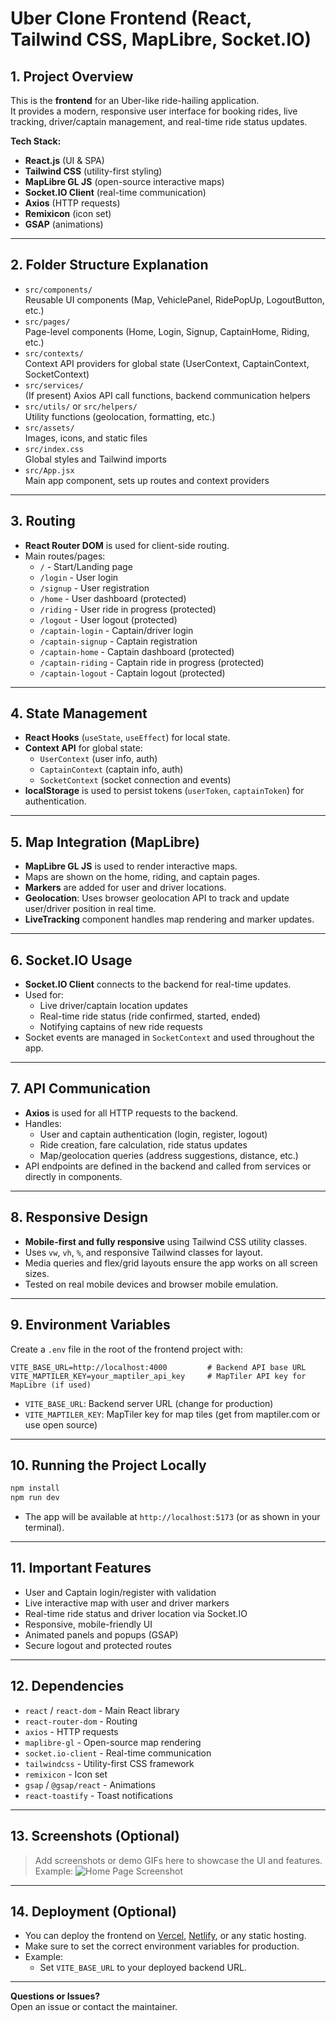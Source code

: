 # Uber Clone Frontend (React, Tailwind CSS, MapLibre, Socket.IO)

## 1. Project Overview

This is the **frontend** for an Uber-like ride-hailing application.  
It provides a modern, responsive user interface for booking rides, live tracking, driver/captain management, and real-time ride status updates.

**Tech Stack:**
- **React.js** (UI & SPA)
- **Tailwind CSS** (utility-first styling)
- **MapLibre GL JS** (open-source interactive maps)
- **Socket.IO Client** (real-time communication)
- **Axios** (HTTP requests)
- **Remixicon** (icon set)
- **GSAP** (animations)

---

## 2. Folder Structure Explanation

- `src/components/`  
  Reusable UI components (Map, VehiclePanel, RidePopUp, LogoutButton, etc.)
- `src/pages/`  
  Page-level components (Home, Login, Signup, CaptainHome, Riding, etc.)
- `src/contexts/`  
  Context API providers for global state (UserContext, CaptainContext, SocketContext)
- `src/services/`  
  (If present) Axios API call functions, backend communication helpers
- `src/utils/` or `src/helpers/`  
  Utility functions (geolocation, formatting, etc.)
- `src/assets/`  
  Images, icons, and static files
- `src/index.css`  
  Global styles and Tailwind imports
- `src/App.jsx`  
  Main app component, sets up routes and context providers

---

## 3. Routing

- **React Router DOM** is used for client-side routing.
- Main routes/pages:
  - `/` - Start/Landing page
  - `/login` - User login
  - `/signup` - User registration
  - `/home` - User dashboard (protected)
  - `/riding` - User ride in progress (protected)
  - `/logout` - User logout (protected)
  - `/captain-login` - Captain/driver login
  - `/captain-signup` - Captain registration
  - `/captain-home` - Captain dashboard (protected)
  - `/captain-riding` - Captain ride in progress (protected)
  - `/captain-logout` - Captain logout (protected)

---

## 4. State Management

- **React Hooks** (`useState`, `useEffect`) for local state.
- **Context API** for global state:
  - `UserContext` (user info, auth)
  - `CaptainContext` (captain info, auth)
  - `SocketContext` (socket connection and events)
- **localStorage** is used to persist tokens (`userToken`, `captainToken`) for authentication.

---

## 5. Map Integration (MapLibre)

- **MapLibre GL JS** is used to render interactive maps.
- Maps are shown on the home, riding, and captain pages.
- **Markers** are added for user and driver locations.
- **Geolocation**: Uses browser geolocation API to track and update user/driver position in real time.
- **LiveTracking** component handles map rendering and marker updates.

---

## 6. Socket.IO Usage

- **Socket.IO Client** connects to the backend for real-time updates.
- Used for:
  - Live driver/captain location updates
  - Real-time ride status (ride confirmed, started, ended)
  - Notifying captains of new ride requests
- Socket events are managed in `SocketContext` and used throughout the app.

---

## 7. API Communication

- **Axios** is used for all HTTP requests to the backend.
- Handles:
  - User and captain authentication (login, register, logout)
  - Ride creation, fare calculation, ride status updates
  - Map/geolocation queries (address suggestions, distance, etc.)
- API endpoints are defined in the backend and called from services or directly in components.

---

## 8. Responsive Design

- **Mobile-first and fully responsive** using Tailwind CSS utility classes.
- Uses `vw`, `vh`, `%`, and responsive Tailwind classes for layout.
- Media queries and flex/grid layouts ensure the app works on all screen sizes.
- Tested on real mobile devices and browser mobile emulation.

---

## 9. Environment Variables

Create a `.env` file in the root of the frontend project with:

```env
VITE_BASE_URL=http://localhost:4000         # Backend API base URL
VITE_MAPTILER_KEY=your_maptiler_api_key     # MapTiler API key for MapLibre (if used)
```

- `VITE_BASE_URL`: Backend server URL (change for production)
- `VITE_MAPTILER_KEY`: MapTiler key for map tiles (get from maptiler.com or use open source)

---

## 10. Running the Project Locally

```bash
npm install
npm run dev
```

- The app will be available at `http://localhost:5173` (or as shown in your terminal).

---

## 11. Important Features

- User and Captain login/register with validation
- Live interactive map with user and driver markers
- Real-time ride status and driver location via Socket.IO
- Responsive, mobile-friendly UI
- Animated panels and popups (GSAP)
- Secure logout and protected routes

---

## 12. Dependencies

- `react` / `react-dom` - Main React library
- `react-router-dom` - Routing
- `axios` - HTTP requests
- `maplibre-gl` - Open-source map rendering
- `socket.io-client` - Real-time communication
- `tailwindcss` - Utility-first CSS framework
- `remixicon` - Icon set
- `gsap` / `@gsap/react` - Animations
- `react-toastify` - Toast notifications

---

## 13. Screenshots (Optional)

> Add screenshots or demo GIFs here to showcase the UI and features.  
> Example:
> ![Home Page Screenshot](./assets/home-screenshot.png)

---

## 14. Deployment (Optional)

- You can deploy the frontend on [Vercel](https://vercel.com/), [Netlify](https://www.netlify.com/), or any static hosting.
- Make sure to set the correct environment variables for production.
- Example:
  - Set `VITE_BASE_URL` to your deployed backend URL.

---

**Questions or Issues?**  
Open an issue or contact the maintainer.
